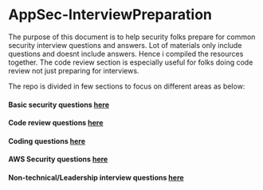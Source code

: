 # AppSec-InterviewPreparation

The purpose of this document is to help security folks prepare for common security interview questions and answers. 
Lot of materials only include questions and doesnt include answers. Hence i compiled the resources together. 
The code review section is especially useful for folks doing code review not just preparing for interviews. 

The repo is divided in few sections to focus on different areas as below:
#### Basic security questions [here](https://github.com/tahmed11/appsec_interview/blob/master/Common_Security_Questions.md)
#### Code review questions [here](https://github.com/tahmed11/appsec_interview/blob/master/code_review/README.md)
#### Coding questions [here](https://github.com/tahmed11/appsec_interview/blob/master/Coding/README.md)
#### AWS Security questions [here](https://github.com/tahmed11/appsec_interview/blob/master/AWS_Security_Questions.md)
#### Non-technical/Leadership interview questions [here](https://github.com/tahmed11/appsec_interview/blob/master/Leadership_Questions.md)
